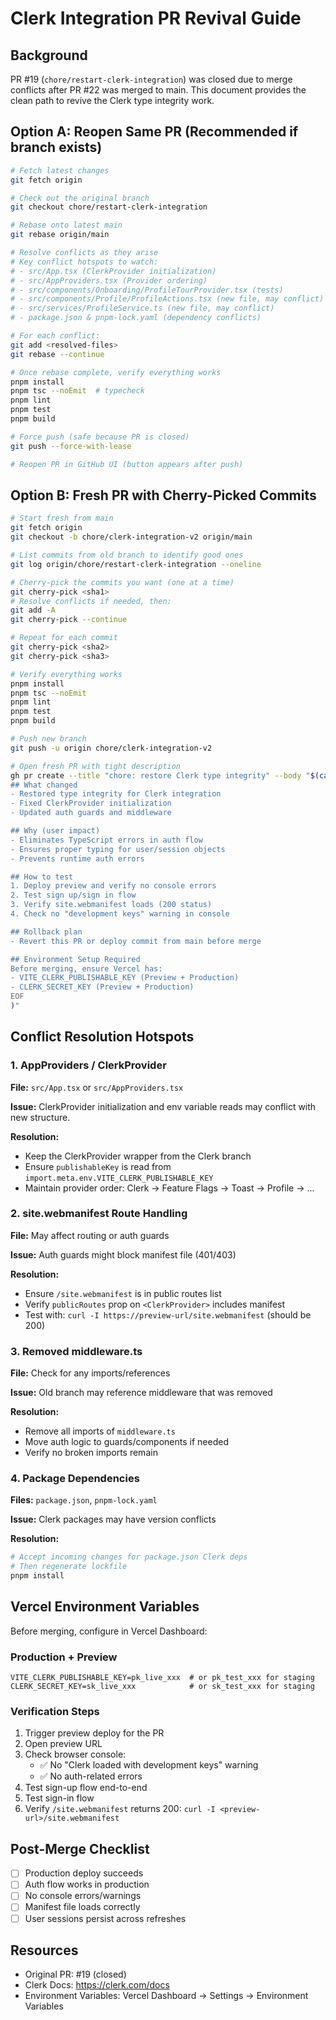 # Clerk Integration PR Revival Guide

## Background

PR #19 (`chore/restart-clerk-integration`) was closed due to merge conflicts after PR #22 was merged to main. This document provides the clean path to revive the Clerk type integrity work.

## Option A: Reopen Same PR (Recommended if branch exists)

```bash
# Fetch latest changes
git fetch origin

# Check out the original branch
git checkout chore/restart-clerk-integration

# Rebase onto latest main
git rebase origin/main

# Resolve conflicts as they arise
# Key conflict hotspots to watch:
# - src/App.tsx (ClerkProvider initialization)
# - src/AppProviders.tsx (Provider ordering)
# - src/components/Onboarding/ProfileTourProvider.tsx (tests)
# - src/components/Profile/ProfileActions.tsx (new file, may conflict)
# - src/services/ProfileService.ts (new file, may conflict)
# - package.json & pnpm-lock.yaml (dependency conflicts)

# For each conflict:
git add <resolved-files>
git rebase --continue

# Once rebase complete, verify everything works
pnpm install
pnpm tsc --noEmit  # typecheck
pnpm lint
pnpm test
pnpm build

# Force push (safe because PR is closed)
git push --force-with-lease

# Reopen PR in GitHub UI (button appears after push)
```

## Option B: Fresh PR with Cherry-Picked Commits

```bash
# Start fresh from main
git fetch origin
git checkout -b chore/clerk-integration-v2 origin/main

# List commits from old branch to identify good ones
git log origin/chore/restart-clerk-integration --oneline

# Cherry-pick the commits you want (one at a time)
git cherry-pick <sha1>
# Resolve conflicts if needed, then:
git add -A
git cherry-pick --continue

# Repeat for each commit
git cherry-pick <sha2>
git cherry-pick <sha3>

# Verify everything works
pnpm install
pnpm tsc --noEmit
pnpm lint
pnpm test
pnpm build

# Push new branch
git push -u origin chore/clerk-integration-v2

# Open fresh PR with tight description
gh pr create --title "chore: restore Clerk type integrity" --body "$(cat <<'EOF'
## What changed
- Restored type integrity for Clerk integration
- Fixed ClerkProvider initialization
- Updated auth guards and middleware

## Why (user impact)
- Eliminates TypeScript errors in auth flow
- Ensures proper typing for user/session objects
- Prevents runtime auth errors

## How to test
1. Deploy preview and verify no console errors
2. Test sign up/sign in flow
3. Verify site.webmanifest loads (200 status)
4. Check no "development keys" warning in console

## Rollback plan
- Revert this PR or deploy commit from main before merge

## Environment Setup Required
Before merging, ensure Vercel has:
- VITE_CLERK_PUBLISHABLE_KEY (Preview + Production)
- CLERK_SECRET_KEY (Preview + Production)
EOF
)"
```

## Conflict Resolution Hotspots

### 1. AppProviders / ClerkProvider

**File:** `src/App.tsx` or `src/AppProviders.tsx`

**Issue:** ClerkProvider initialization and env variable reads may conflict with new structure.

**Resolution:**

- Keep the ClerkProvider wrapper from the Clerk branch
- Ensure `publishableKey` is read from `import.meta.env.VITE_CLERK_PUBLISHABLE_KEY`
- Maintain provider order: Clerk → Feature Flags → Toast → Profile → ...

### 2. site.webmanifest Route Handling

**File:** May affect routing or auth guards

**Issue:** Auth guards might block manifest file (401/403)

**Resolution:**

- Ensure `/site.webmanifest` is in public routes list
- Verify `publicRoutes` prop on `<ClerkProvider>` includes manifest
- Test with: `curl -I https://preview-url/site.webmanifest` (should be 200)

### 3. Removed middleware.ts

**File:** Check for any imports/references

**Issue:** Old branch may reference middleware that was removed

**Resolution:**

- Remove all imports of `middleware.ts`
- Move auth logic to guards/components if needed
- Verify no broken imports remain

### 4. Package Dependencies

**Files:** `package.json`, `pnpm-lock.yaml`

**Issue:** Clerk packages may have version conflicts

**Resolution:**

```bash
# Accept incoming changes for package.json Clerk deps
# Then regenerate lockfile
pnpm install
```

## Vercel Environment Variables

Before merging, configure in Vercel Dashboard:

### Production + Preview

```
VITE_CLERK_PUBLISHABLE_KEY=pk_live_xxx  # or pk_test_xxx for staging
CLERK_SECRET_KEY=sk_live_xxx            # or sk_test_xxx for staging
```

### Verification Steps

1. Trigger preview deploy for the PR
2. Open preview URL
3. Check browser console:
   - ✅ No "Clerk loaded with development keys" warning
   - ✅ No auth-related errors
4. Test sign-up flow end-to-end
5. Test sign-in flow
6. Verify `/site.webmanifest` returns 200: `curl -I <preview-url>/site.webmanifest`

## Post-Merge Checklist

- [ ] Production deploy succeeds
- [ ] Auth flow works in production
- [ ] No console errors/warnings
- [ ] Manifest file loads correctly
- [ ] User sessions persist across refreshes

## Resources

- Original PR: #19 (closed)
- Clerk Docs: https://clerk.com/docs
- Environment Variables: Vercel Dashboard → Settings → Environment Variables
